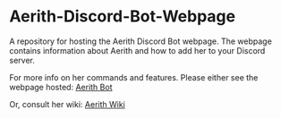 # Aerith-Discord-Bot-Webpage

A repository for hosting the Aerith Discord Bot webpage.
The webpage contains information about Aerith and how to add her to your Discord server.

For more info on her commands and features. Please either see the webpage hosted: [Aerith Bot](https://guardevoir.github.io/Aerith-Discord-Bot-Webpage/)

Or, consult her wiki: [Aerith Wiki](https://bitbucket.org/Gardevoir/aerith-discord-bot/wiki/Home)
